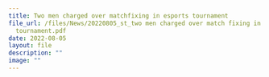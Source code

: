 ```yaml
---
title: Two men charged over matchfixing in esports tournament
file_url: /files/News/20220805_st_two men charged over match fixing in esports
  tournament.pdf
date: 2022-08-05
layout: file
description: ""
image: ""
---
```

